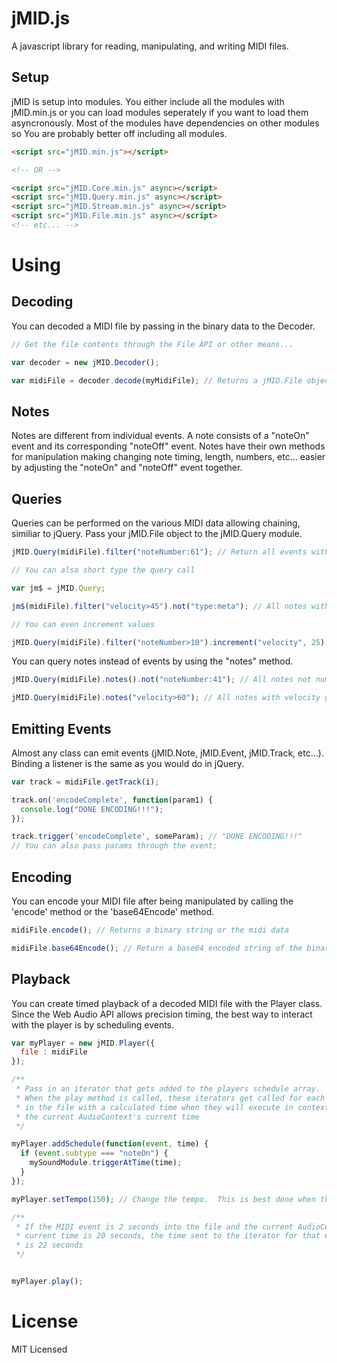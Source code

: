 jMID.js
=========

A javascript library for reading, manipulating, and writing MIDI files.

Setup
------

jMID is setup into modules.  You either include all the modules with jMID.min.js or you can load modules seperately if you want to load them asyncronously.
Most of the modules have dependencies on other modules so You are probably better off including all modules.

```html
<script src="jMID.min.js"></script>

<!-- OR -->

<script src="jMID.Core.min.js" async></script>
<script src="jMID.Query.min.js" async></script>
<script src="jMID.Stream.min.js" async></script>
<script src="jMID.File.min.js" async></script>
<!-- etc... -->
```

Using
======

Decoding
--------

You can decoded a MIDI file by passing in the binary data to the Decoder.

```javascript
// Get the file contents through the File API or other means...

var decoder = new jMID.Decoder();

var midiFile = decoder.decode(myMidiFile); // Returns a jMID.File object
```

Notes
------

Notes are different from individual events.  A note consists of a "noteOn" event and its corresponding "noteOff" event.  Notes have their own methods for manipulation making changing note timing, length, numbers, etc... easier by adjusting the "noteOn" and "noteOff" event together.

Queries
------

Queries can be performed on the various MIDI data allowing chaining, similiar to jQuery.
Pass your jMID.File object to the jMID.Query module.

```javascript
jMID.Query(midiFile).filter("noteNumber:61"); // Return all events with note number 61

// You can also short type the query call

var jm$ = jMID.Query;

jm$(midiFile).filter("velocity>45").not("type:meta"); // All notes with a velocity greater than 45 and not of type meta

// You can even increment values

jMID.Query(midiFile).filter("noteNumber>10").increment("velocity", 25); // Raise velocity 25 of note numbers higher than 10
```

You can query notes instead of events by using the "notes" method.

```javascript
jMID.Query(midiFile).notes().not("noteNumber:41"); // All notes not number 41

jMID.Query(midiFile).notes("velocity>60"); // All notes with velocity greater than 60
```
Emitting Events
---------------

Almost any class can emit events (jMID.Note, jMID.Event, jMID.Track, etc...).  Binding a listener is the same as you would do in jQuery.

```javascript
var track = midiFile.getTrack(i);

track.on('encodeComplete', function(param1) {
  console.log("DONE ENCODING!!!");
});

track.trigger('encodeComplete', someParam); // "DONE ENCODING!!!"
// You can also pass params through the event;

```

Encoding
--------

You can encode your MIDI file after being manipulated by calling the 'encode' method or the 'base64Encode' method.

```javascript
midiFile.encode(); // Returns a binary string or the midi data

midiFile.base64Encode(); // Return a base64 encoded string of the binary data
```

Playback
---------

You can create timed playback of a decoded MIDI file with the Player class. Since the Web Audio API
allows precision timing, the best way to interact with the player is by scheduling events.

```javascript
var myPlayer = new jMID.Player({
  file : midiFile
});

/**
 * Pass in an iterator that gets added to the players schedule array.
 * When the play method is called, these iterators get called for each event
 * in the file with a calculated time when they will execute in context to 
 * the current AudioContext's current time
 */

myPlayer.addSchedule(function(event, time) { 
  if (event.subtype === "noteOn") {
    mySoundModule.triggerAtTime(time);
  }
});

myPlayer.setTempo(150); // Change the tempo.  This is best done when the player is stopped.

/** 
 * If the MIDI event is 2 seconds into the file and the current AudioContext's
 * current time is 20 seconds, the time sent to the iterator for that event
 * is 22 seconds
 */


myPlayer.play();
```

License
=========

MIT Licensed